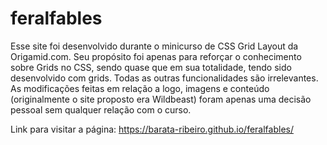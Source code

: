 # feralfables

Esse site foi desenvolvido durante o minicurso de CSS Grid Layout da Origamid.com. Seu propósito foi apenas para reforçar o conhecimento sobre Grids no CSS, sendo quase que em sua totalidade, tendo sido desenvolvido com grids. Todas as outras funcionalidades são irrelevantes. As modificações feitas em relação a logo, imagens e conteúdo (originalmente o site proposto era Wildbeast) foram apenas uma decisão pessoal sem qualquer relação com o curso.

Link para visitar a página: <https://barata-ribeiro.github.io/feralfables/>
